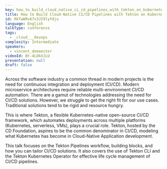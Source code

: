 ```yaml
---
key: how_to_build_cloud_native_ci_cd_pipelines_with_tekton_on_kubernetes
title: How to Build Cloud-Native CI/CD Pipelines with Tekton on Kubernetes
id: RkTwW9vA7v3JI9lyYdju
language: English
talkType: conference
tags:
  - _cloud___devops
complexity: Intermediate
speakers:
  - vincent_demeester
videoId: Bt-4LOkXJLU
presentation: null
draft: false
---
```

Across the software industry a common thread in modern projects is the need for continuous integration and deployment (CI/CD). Modern microservice architectures require reliable multi-environment CI/CD automation. There are a gamut of technologies addressing the need for CI/CD solutions. However, we struggle to get the right fit for our use cases. Traditional solutions tend to be rigid and resource hungry. 

This is where Tekton, a flexible Kubernetes-native open-source CI/CD framework, which automates deployments across multiple platforms (Kubernetes, serverless, VMs), plays a crucial role. Tekton, hosted by the CD Foundation, aspires to be the common denominator in CI/CD, modeling what Kubernetes has become in Cloud-Native Application development.

This talk focuses on the Tekton Pipelines workflow, building blocks, and how you can tailor CI/CD solutions. It also covers the use of Tekton CLI and the Tekton Kubernetes Operator for effective life cycle management of CI/CD pipelines.